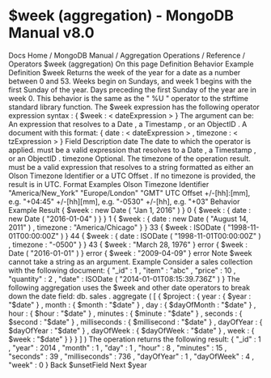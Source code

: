 # $week (aggregation) - MongoDB Manual v8.0


Docs Home / MongoDB Manual / Aggregation Operations / Reference / Operators $week (aggregation) On this page Definition Behavior Example Definition $week Returns the week of the year for a date as a number between 0 and 53. Weeks begin on Sundays, and week 1 begins with the first Sunday
of the year. Days preceding the first Sunday of the year are in
week 0. This behavior is the same as the " %U " operator to the strftime standard library function. The $week expression has the following operator expression syntax : { $week : < dateExpression > } The argument can be: An expression that resolves to a Date , a Timestamp , or an ObjectID . A document with this format: { date : < dateExpression > , timezone : < tzExpression > } Field Description date The date to which the operator is applied. <dateExpression> must be a valid expression that resolves to a Date , a Timestamp ,
or an ObjectID . timezone Optional. The timezone of the operation result. <tzExpression> must be a valid expression that resolves to a string formatted as either
an Olson Timezone Identifier or a UTC Offset .
If no timezone is provided, the result is in UTC. Format Examples Olson Timezone Identifier "America/New_York" "Europe/London" "GMT" UTC Offset +/-[hh]:[mm], e.g. "+04:45" +/-[hh][mm], e.g. "-0530" +/-[hh], e.g. "+03" Behavior Example Result { $week : new Date ( "Jan 1, 2016" ) } 0 { $week : { date : new Date ( "2016-01-04" ) } } 1 { $week : { date : new Date ( "August 14, 2011" ) , timezone : "America/Chicago" } } 33 { $week : ISODate ( "1998-11-01T00:00:00Z" ) } 44 { $week : { date : ISODate ( "1998-11-01T00:00:00Z" ) , timezone : "-0500" } } 43 { $week : "March 28, 1976" } error { $week : Date ( "2016-01-01" ) } error { $week : "2009-04-09" } error Note $week cannot take a string as an argument. Example Consider a sales collection with the following document: { "_id" : 1 , "item" : "abc" , "price" : 10 , "quantity" : 2 , "date" : ISODate ( "2014-01-01T08:15:39.736Z" ) } The following aggregation uses the $week and other
date operators to break down the date field: db. sales . aggregate ( [ { $project : { year : { $year : "$date" } , month : { $month : "$date" } , day : { $dayOfMonth : "$date" } , hour : { $hour : "$date" } , minutes : { $minute : "$date" } , seconds : { $second : "$date" } , milliseconds : { $millisecond : "$date" } , dayOfYear : { $dayOfYear : "$date" } , dayOfWeek : { $dayOfWeek : "$date" } , week : { $week : "$date" } } } ] ) The operation returns the following result: { "_id" : 1 , "year" : 2014 , "month" : 1 , "day" : 1 , "hour" : 8 , "minutes" : 15 , "seconds" : 39 , "milliseconds" : 736 , "dayOfYear" : 1 , "dayOfWeek" : 4 , "week" : 0 } Back $unsetField Next $year
